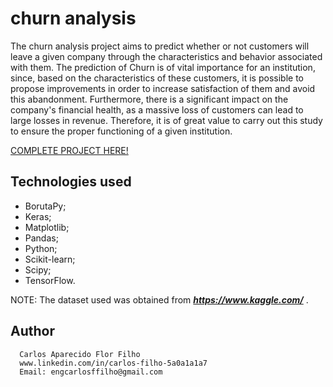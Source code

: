 # churn analysis
The churn analysis project aims to predict whether or not customers will leave a given company through the characteristics and behavior associated with them. The prediction of Churn is of vital importance for an institution, since, based on the characteristics of these customers, it is possible to propose improvements in order to increase satisfaction of them and avoid this abandonment. Furthermore, there is a significant impact on the company's financial health, as a massive loss of customers can lead to large losses in revenue. Therefore, it is of great value to carry out this study to ensure the proper functioning of a given institution.

[COMPLETE PROJECT HERE!](https://github.com/CarlosFFilho/churn_analysis/blob/main/churn_project.ipynb)


## Technologies used

  - BorutaPy;
  - Keras;
  - Matplotlib;
  - Pandas;
  - Python;
  - Scikit-learn;
  - Scipy;
  - TensorFlow.

NOTE: The dataset used was obtained from ***https://www.kaggle.com/*** .


## Author

      Carlos Aparecido Flor Filho
      www.linkedin.com/in/carlos-filho-5a0a1a1a7
      Email: engcarlosffilho@gmail.com
